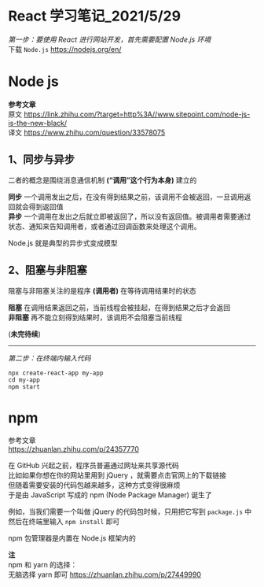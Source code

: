 # React 学习笔记_2021/5/29

*第一步：要使用 React 进行网站开发，首先需要配置 Node.js 环境*<br/>
下载 ```Node.js``` https://nodejs.org/en/

# Node js

**参考文章** <br/>
原文 https://link.zhihu.com/?target=http%3A//www.sitepoint.com/node-js-is-the-new-black/<br/>
译文 https://www.zhihu.com/question/33578075

## 1、同步与异步

二者的概念是围绕消息通信机制 **(“调用”这个行为本身)** 建立的

**同步** 一个调用发出之后，在没有得到结果之前，该调用不会被返回，一旦调用返回就会得到返回值<br/>
**异步**  一个调用在发出之后就立即被返回了，所以没有返回值。被调用者需要通过状态、通知来告知调用者，或者通过回调函数来处理这个调用。

Node.js 就是典型的异步式变成模型

## 2、阻塞与非阻塞

阻塞与非阻塞关注的是程序 **(调用者)** 在等待调用结果时的状态

**阻塞**  在调用结果返回之前，当前线程会被挂起，在得到结果之后才会返回<br/>
**非阻塞**  再不能立刻得到结果时，该调用不会阻塞当前线程

(**未完待续**)
<hr/>

*第二步：在终端内输入代码*
```
npx create-react-app my-app
cd my-app
npm start
```
# npm

参考文章<br/>
https://zhuanlan.zhihu.com/p/24357770

在 GitHub 兴起之前，程序员普遍通过网址来共享源代码<br/>
比如如果你想在你的网站里用到 jQuery ，就需要点击官网上的下载链接<br/>
但随着需要安装的代码包越来越多，这种方式变得很麻烦<br/>
于是由 JavaScript 写成的 npm (Node Package Manager) 诞生了

例如，当我们需要一个叫做 jQuery 的代码包时候，只用把它写到 ```package.js``` 中<br/>
然后在终端里输入 ```npm install``` 即可

npm 包管理器是内置在 Node.js 框架内的

**注<br/>**
npm 和 yarn 的选择：<br/>
无脑选择 yarn 即可 https://zhuanlan.zhihu.com/p/27449990